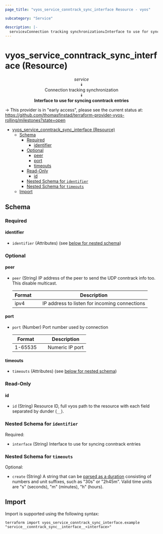 ```yaml
---
page_title: "vyos_service_conntrack_sync_interface Resource - vyos"

subcategory: "Service"

description: |-
  service⯯Connection tracking synchronization⯯Interface to use for syncing conntrack entries
---
```


# vyos_service_conntrack_sync_interface (Resource)
<center>

*service*  
⯯  
Connection tracking synchronization  
⯯  
**Interface to use for syncing conntrack entries**


</center>

-> This provider is in "early access", please see the current status at: https://github.com/thomasfinstad/terraform-provider-vyos-rolling/milestones?state=open

<!--TOC-->

- [vyos_service_conntrack_sync_interface (Resource)](#vyos_service_conntrack_sync_interface-resource)
  - [Schema](#schema)
    - [Required](#required)
      - [identifier](#identifier)
    - [Optional](#optional)
      - [peer](#peer)
      - [port](#port)
      - [timeouts](#timeouts)
    - [Read-Only](#read-only)
      - [id](#id)
    - [Nested Schema for `identifier`](#nested-schema-for-identifier)
    - [Nested Schema for `timeouts`](#nested-schema-for-timeouts)
  - [Import](#import)

<!--TOC-->

<!-- schema generated by tfplugindocs -->
## Schema

### Required

#### identifier
- `identifier` (Attributes) (see [below for nested schema](#nestedatt--identifier))

### Optional

#### peer
- `peer` (String) IP address of the peer to send the UDP conntrack info too. This disable multicast.

    |  Format  &emsp;|  Description                                    |
    |----------|-------------------------------------------------|
    |  ipv4    &emsp;|  IP address to listen for incoming connections  |
#### port
- `port` (Number) Port number used by connection

    |  Format   &emsp;|  Description      |
    |-----------|-------------------|
    |  1-65535  &emsp;|  Numeric IP port  |
#### timeouts
- `timeouts` (Attributes) (see [below for nested schema](#nestedatt--timeouts))

### Read-Only

#### id
- `id` (String) Resource ID, full vyos path to the resource with each field separated by dunder (`__`).

<a id="nestedatt--identifier"></a>
### Nested Schema for `identifier`

Required:

- `interface` (String) Interface to use for syncing conntrack entries


<a id="nestedatt--timeouts"></a>
### Nested Schema for `timeouts`

Optional:

- `create` (String) A string that can be [parsed as a duration](https://pkg.go.dev/time#ParseDuration) consisting of numbers and unit suffixes, such as &#34;30s&#34; or &#34;2h45m&#34;. Valid time units are &#34;s&#34; (seconds), &#34;m&#34; (minutes), &#34;h&#34; (hours).

## Import

Import is supported using the following syntax:

```shell
terraform import vyos_service_conntrack_sync_interface.example "service__conntrack_sync__interface__<interface>"
```
